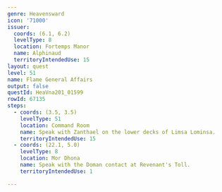 ```yaml
---
genre: Heavensward
icon: '71000'
issuer:
  coords: (6.1, 6.2)
  levelType: 8
  location: Fortemps Manor
  name: Alphinaud
  territoryIntendedUse: 15
layout: quest
level: 51
name: Flame General Affairs
output: false
questId: HeaVna201_01599
rowId: 67135
steps:
  - coords: (3.5, 3.5)
    levelType: 51
    location: Command Room
    name: Speak with Zanthael on the lower decks of Limsa Lominsa.
    territoryIntendedUse: 15
  - coords: (22.1, 5.0)
    levelType: 8
    location: Mor Dhona
    name: Speak with the Doman contact at Revenant's Toll.
    territoryIntendedUse: 1

---
```

